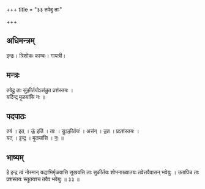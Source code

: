 +++
title = "३३ तवेदु ताः"

+++
## अधिमन्त्रम्
इन्द्रः। त्रिशोकः काण्वः। गायत्री।

## मन्त्रः
तवेदु॒ ताः सु॑की॒र्तयोऽस॑न्नु॒त प्रश॑स्तयः ।  
यदि॑न्द्र मृ॒ळया॑सि नः ॥

## पदपाठः
तव॑ । इत् । ऊं॒ इति॑ । ताः । सु॒ऽकी॒र्तयः॑ । अस॑न् । उ॒त । प्रऽश॑स्तयः ।  
यत् । इ॒न्द्र॒ । मृ॒ळया॑सि । नः॒ ॥

## भाष्यम्
हे इन्द्र त्वं नोस्मान् यद्याभिर्मृळयासि सुखयसि ताः सुकीर्तयः शोभनाख्यातयः तवेत्तवैवासन् भवेयुः । उतापिच ताः प्रशस्तयः स्तुतयश्च तवैव भवेयुः ॥ ३३ ॥